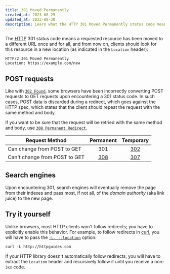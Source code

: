 ```yaml
---
title: 301 Moved Permanently
created_at: 2023-08-29
updated_at: 2023-08-30
description: Learn what the HTTP 301 Moved Permanently status code means, how it differs from 308 Permanent Redirect, and how it relates to search engine optimization (SEO).
---
```


The <abbr title="Hypertext Transfer Protocol">HTTP</abbr> 301 status code means a requested resource has been moved to a different URL once and for all, and from now on, clients should look for this resource in a new location (as indicated in the `Location` header):

    HTTP/2 301 Moved Permanently
    Location: https://example.com/new

## POST requests

Like with [`302 Found`](302-found.html), some browsers have been incorrectly converting POST requests to GET requests upon encountering a 301 status code. In such cases, POST data is discarded during a redirect, which goes against the HTTP spec, which states that the client should repeat the request with the same method and body.

If you want to be sure that the request will be retried with the same method and body, use [`308 Permanent Redirect`](308-permanent-redirect.html).

| Request Method | Permanent | Temporary |
|----------|:-------------:|:------:|
| Can change from POST to GET | 301 | [302](302-found.html) |
| Can't change from POST to GET | [308](308-permanent-redirect.html) | [307](307-temporary-redirect.html) |

## Search engines

Upon encountering 301, search engines will eventually remove the page from their indexes and pass most, if not all, of the _domain authority_ (aka link juice) to the new page.

## Try it yourself

Unlike browsers, most HTTP clients won't follow redirects; you have to explicitly enable this behavior. For example, to follow redirects in <a href="https://curl.se/" target="_blank" rel="noopener">curl</a>, you will have to pass the <a href="https://curl.se/docs/manpage.html#-L" target="_blank" rel="noopener">`-L, --location`</a> option:

    curl -L http://httpguides.com

If your HTTP library doesn't automatically follow redirects, you will have to extract the `Location` header and recursively follow it until you receive a non-`3xx` code.
